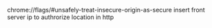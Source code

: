 chrome://flags/#unsafely-treat-insecure-origin-as-secure
insert front server ip to authrorize location in http
